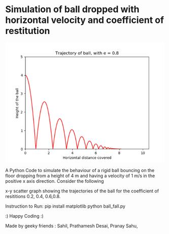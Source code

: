 # Simulation of ball dropped with horizontal velocity and coefficient of restitution #

![Image](https://github.com/Sahil-101/python_physics/blob/master/final.png)

A Python Code to simulate the behaviour of a rigid ball bouncing on the floor dropping from a
height of 4 m and having a velocity of 1 m/s in the positive x axis direction. Consider the following

x-y scatter graph showing the trajectories of the ball for the coefficient of resititions 0.2, 0.4, 0.6,0.8.

Instruction to Run:
    pip install matplotlib
    python ball_fall.py

:) Happy Coding :)

Made by geeky friends :
Sahil,
Prathamesh Desai, 
Pranay Sahu,